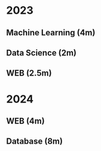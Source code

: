 # 2023

## Machine Learning (4m)

## Data Science (2m)

## WEB (2.5m)

# 2024

## WEB (4m)

## Database (8m)
